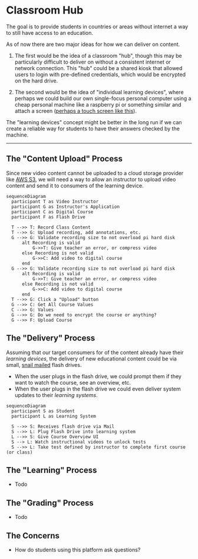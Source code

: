 # Classroom Hub

The goal is to provide students in countries or areas without
internet a way to still have access to an education.

As of now there are two major ideas for how we can deliver on content.

1. The first would be the idea of a classroom "hub", though this may
   be particularly difficult to deliver on without a consistent internet
   or network connection. This "hub" could be a shared kiosk that allowed
   users to login with pre-defined credentials, which would be encrypted
   on the hard drive.

2. The second would be the idea of "individual learning devices", where
   perhaps we could build our own single-focus personal computer using a
   cheap personal machine like a raspberry pi or something similar and attach
   a screen ([perhaps a touch screen like this](https://www.amazon.com/Raspberry-Pi-7-Touchscreen-Display/dp/B0153R2A9I)).

The "learning devices" concept might be better in the long run if we can
create a reliable way for students to have their answers checked by the machine.

---

## The "Content Upload" Process

Since new video content cannot be uploaded to a cloud storage provider
like [AWS S3](https://aws.amazon.com/s3/), we will need a way to allow an
instructor to upload video content and send it to consumers of the learning
device.

```mermaid
sequenceDiagram
  participant T as Video Instructor
  participant G as Instructor's Application
  participant C as Digital Course
  participant F as Flash Drive

  T -->> T: Record Class Content
  T -->> G: Upload recording, add annotations, etc.
  G -->> G: Validate recording size to not overload pi hard disk
      alt Recording is valid
          G->>T: Give teacher an error, or compress video
      else Recording is not valid
          G->>C: Add video to digital course
      end
  G -->> G: Validate recording size to not overload pi hard disk
      alt Recording is valid
          G->>T: Give teacher an error, or compress video
      else Recording is not valid
          G->>C: Add video to digital course
      end
  T -->> G: Click a "Upload" button
  G -->> C: Get All Course Values
  C -->> G: Values
  G -->> G: Do we need to encrypt the course or anything?
  G -->> F: Upload Course
```

## The "Delivery" Process

Assuming that our target consumers for of the content already have their
_learning devices_, the delivery of new educational content could be via
small, [snail mailed](https://whatis.techtarget.com/definition/snail-mail)
flash drives.

- When the user plugs in the flash drive, we could prompt them if they
  want to watch the course, see an overview, etc.
- When the user plugs in the flash drive we could even deliver system
  updates to their _learning systems_.

```mermaid
sequenceDiagram
  participant S as Student
  participant L as Learning System

  S -->> S: Receives flash drive via Mail
  S -->> L: Plug Flash Drive into learning system
  L -->> S: Give Course Overview UI
  S --> L: Watch instructional videos to unlock tests
  S -->> L: Take test defined by instructor to complete first course (or class)

```

## The "Learning" Process

- Todo

## The "Grading" Process

- Todo

## The Concerns

- How do students using this platform ask questions?
